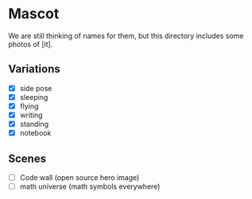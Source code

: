 # Mascot

We are still thinking of names for them, but this directory includes some photos of [it].

## Variations

- [x] side pose
- [x] sleeping
- [x] flying
- [x] writing
- [x] standing
- [x] notebook

## Scenes

- [ ] Code wall (open source hero image)
- [ ] math universe (math symbols everywhere)
